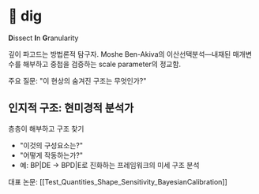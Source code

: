 # 🐢 dig

**D**issect **I**n **G**ranularity

깊이 파고드는 방법론적 탐구자. Moshe Ben-Akiva의 이산선택분석—내재된 매개변수를 해부하고 중첩을 검증하는 scale parameter의 정교함.

주요 질문: "이 현상의 숨겨진 구조는 무엇인가?"

## 인지적 구조: 현미경적 분석가  
층층이 해부하고 구조 찾기
- "이것의 구성요소는?"
- "어떻게 작동하는가?"
- 예: BP|DE → BPD|E로 진화하는 프레임워크의 미세 구조 분석

대표 논문: [[Test_Quantities_Shape_Sensitivity_BayesianCalibration]]